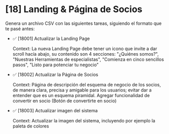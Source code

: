 # [18] Landing & Página de Socios

Genera un archivo CSV con las siguientes tareas, siguiendo el formato que te pasé antes:

- ✅ [18001] Actualizar la Landing Page

  Context: La nueva Landing Page debe tener un icono que invite a dar scroll hacía abajo, su contenido son 4 secciones: "¿Quiénes somos?", "Nuestras Herramientas de especialistas", "Comienza en cinco sencillos pasos", "Listo para potenciar tu negocio"

- ✅ [18002] Actualizar la Página de Socios

  Context: Página de descripción del esquema de negocio de los socios, de manera clara, precisa y amigable para los usuarios; evitar dar a entender que es un esquema piramidal.
  Agregar funcionalidad de convertir en socio (Botón de convertirte en socio)

- ✅ [18003] Actualizar imagen del sistema

  Context: Actualizar la imagen del sistema, incluyendo por ejemplo la paleta de colores